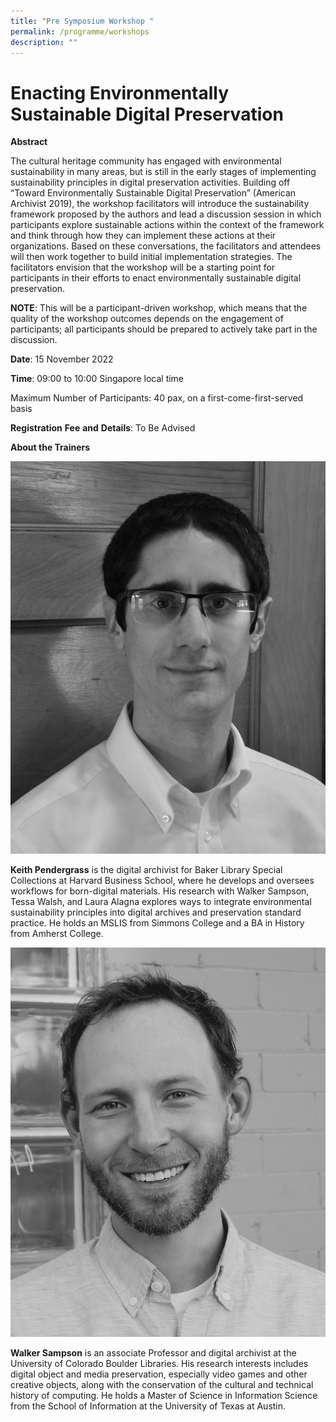 ```yaml
---
title: "Pre Symposium Workshop "
permalink: /programme/workshops
description: ""
---
```

# Enacting Environmentally Sustainable Digital Preservation

**Abstract**

The cultural heritage community has engaged with environmental sustainability in many areas, but is still in the early stages of implementing sustainability principles in digital preservation activities. Building off “Toward Environmentally Sustainable Digital Preservation” (American Archivist 2019), the workshop facilitators will introduce the sustainability framework proposed by the authors and lead a discussion session in which participants explore sustainable actions within the context of the framework and think through how they can implement these actions at their organizations. Based on these conversations, the facilitators and attendees will then work together to build initial implementation strategies. The facilitators envision that the workshop will be a starting point for participants in their efforts to enact environmentally sustainable digital preservation.

**NOTE**: This will be a participant-driven workshop, which means that the quality of the workshop outcomes depends on the engagement of participants; all participants should be prepared to actively take part in the discussion.

**Date**:
15 November 2022

**Time**: 
09:00 to 10:00 Singapore local time 

Maximum Number of Participants:
40 pax, on a first-come-first-served basis 

**Registration** **Fee** **and** **Details**: 
To Be Advised 

**About the Trainers**

![](/images/Picture1_ws.jpg)

**Keith Pendergrass** is the digital archivist for Baker Library Special Collections at Harvard Business School, where he develops and oversees workflows for born-digital materials. His research with Walker Sampson, Tessa Walsh, and Laura Alagna explores ways to integrate environmental sustainability principles into digital archives and preservation standard practice. He holds an MSLIS from Simmons College and a BA in History from Amherst College.

![](/images/Walker%20Sampson.jpg)

**Walker Sampson** is an associate Professor and digital archivist at the University of Colorado Boulder Libraries. His research interests includes digital object and media preservation, especially video games and other creative objects, along with the conservation of the cultural and technical history of computing. He holds a Master of Science in Information Science from the School of Information at the University of Texas at Austin.